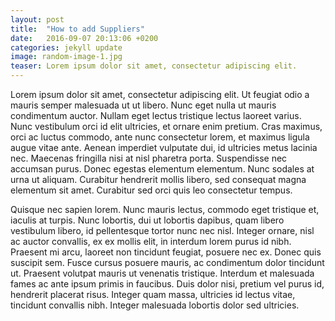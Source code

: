 ```yaml
---
layout: post
title:  "How to add Suppliers"
date:   2016-09-07 20:13:06 +0200
categories: jekyll update
image: random-image-1.jpg
teaser: Lorem ipsum dolor sit amet, consectetur adipiscing elit.
---
```

Lorem ipsum dolor sit amet, consectetur adipiscing elit. Ut feugiat odio a mauris semper malesuada ut ut libero. Nunc eget nulla ut mauris condimentum auctor. Nullam eget lectus tristique lectus laoreet varius. Nunc vestibulum orci id elit ultricies, et ornare enim pretium. Cras maximus, orci ac luctus commodo, ante nunc consectetur lorem, et maximus ligula augue vitae ante. Aenean imperdiet vulputate dui, id ultricies metus lacinia nec. Maecenas fringilla nisi at nisl pharetra porta. Suspendisse nec accumsan purus. Donec egestas elementum elementum. Nunc sodales at urna ut aliquam. Curabitur hendrerit mollis libero, sed consequat magna elementum sit amet. Curabitur sed orci quis leo consectetur tempus.

Quisque nec sapien lorem. Nunc mauris lectus, commodo eget tristique et, iaculis at turpis. Nunc lobortis, dui ut lobortis dapibus, quam libero vestibulum libero, id pellentesque tortor nunc nec nisl. Integer ornare, nisl ac auctor convallis, ex ex mollis elit, in interdum lorem purus id nibh. Praesent mi arcu, laoreet non tincidunt feugiat, posuere nec ex. Donec quis suscipit sem. Fusce cursus posuere mauris, ac condimentum dolor tincidunt ut. Praesent volutpat mauris ut venenatis tristique. Interdum et malesuada fames ac ante ipsum primis in faucibus. Duis dolor nisi, pretium vel purus id, hendrerit placerat risus. Integer quam massa, ultricies id lectus vitae, tincidunt convallis nibh. Integer malesuada lobortis dolor sed ultricies.
